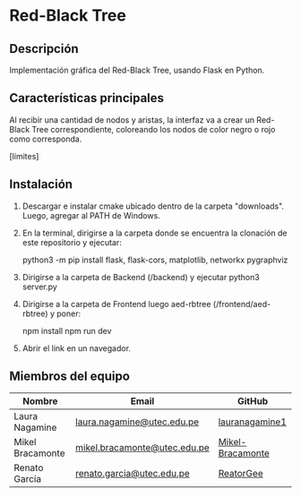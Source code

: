 # Red-Black Tree

## Descripción
Implementación gráfica del Red-Black Tree, usando Flask en Python.

## Características principales
Al recibir una cantidad de nodos y aristas, la interfaz va a crear un Red-Black Tree correspondiente, coloreando los nodos de color negro o rojo como corresponda.

[límites]

## Instalación

1. Descargar e instalar cmake ubicado dentro de la carpeta "downloads". Luego, agregar al PATH de Windows.
2. En la terminal, dirigirse a la carpeta donde se encuentra la clonación de este repositorio y ejecutar:

   python3 -m pip install flask, flask-cors, matplotlib, networkx pygraphviz

4. Dirigirse a la carpeta de Backend (/backend) y ejecutar python3 server.py
5. Dirigirse a la carpeta de Frontend luego  aed-rbtree (/frontend/aed-rbtree) y poner:

   npm install
   npm run dev

6. Abrir el link en un navegador.

## Miembros del equipo 

| Nombre              | Email                          | GitHub    |
|---------------------|--------------------------------|----------------|
| Laura Nagamine      | laura.nagamine@utec.edu.pe     | [lauranagamine1](https://github.com/lauranagamine1) |
| Mikel Bracamonte    | mikel.bracamonte@utec.edu.pe   | [Mikel-Bracamonte](https://github.com/Mikel-Bracamonte) |
| Renato García       | renato.garcia@utec.edu.pe       | [ReatorGee](https://github.com/ReatorGee) |
